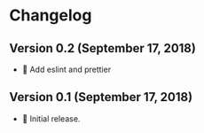 # Changelog

## Version 0.2 (September 17, 2018)

- 🚀 Add eslint and prettier

## Version 0.1 (September 17, 2018)

- 🎁 Initial release.
